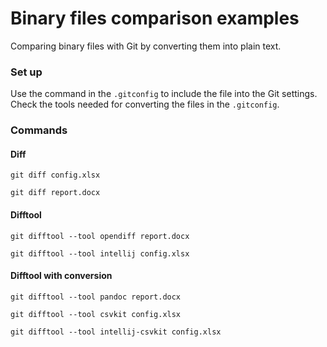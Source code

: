 # Binary files comparison examples

Comparing binary files with Git by converting them into plain text.

### Set up

Use the command in the `.gitconfig` to include the file into the Git settings.
Check the tools needed for converting the files in the `.gitconfig`.

### Commands

#### Diff

```
git diff config.xlsx

git diff report.docx
```

#### Difftool

```
git difftool --tool opendiff report.docx

git difftool --tool intellij config.xlsx
```

#### Difftool with conversion

```
git difftool --tool pandoc report.docx

git difftool --tool csvkit config.xlsx

git difftool --tool intellij-csvkit config.xlsx
```